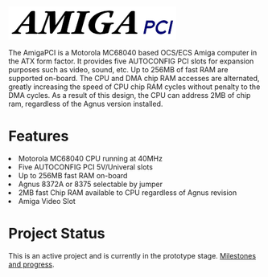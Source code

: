 <img src="/Images/AmigaPCI-logo-dark.png">  

The AmigaPCI is a Motorola MC68040 based OCS/ECS Amiga computer in the ATX form factor. It provides five AUTOCONFIG PCI slots for expansion purposes such as video, sound, etc. Up to 256MB of fast RAM are supported on-board. The CPU and DMA chip RAM accesses are alternated, greatly increasing the speed of CPU chip RAM cycles without penalty to the DMA cycles. As a result of this design, the CPU can address 2MB of chip ram, regardless of the Agnus version installed.

# Features  
<list>
  <li>Motorola MC68040 CPU running at 40MHz</li>
  <li>Five AUTOCONFIG PCI 5V/Univeral slots</li>
  <li>Up to 256MB fast RAM on-board</li>
  <li>Agnus 8372A or 8375 selectable by jumper</li>
  <li>2MB fast Chip RAM available to CPU regardless of Agnus revision</li>
  <li>Amiga Video Slot</li>  
</list>

# Project Status  
This is an active project and is currently in the prototype stage. [Milestones and progress](milestones.md).




